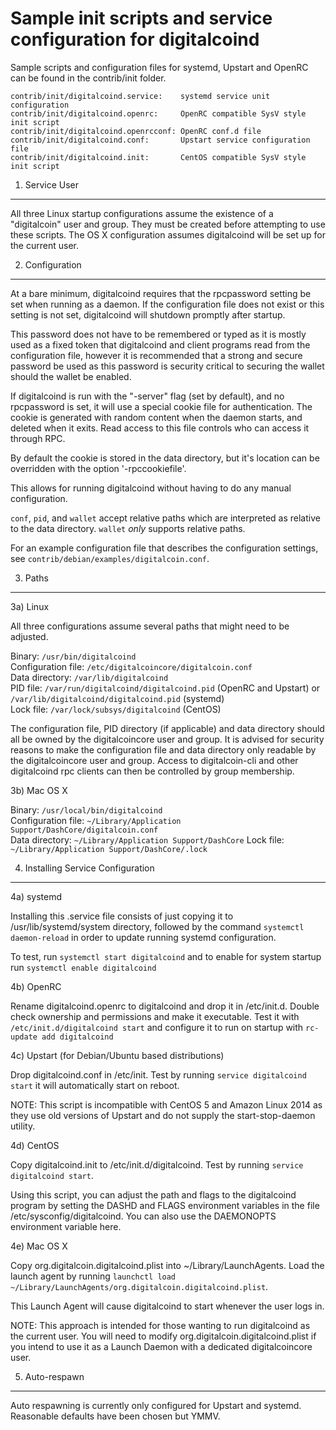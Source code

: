 Sample init scripts and service configuration for digitalcoind
==========================================================

Sample scripts and configuration files for systemd, Upstart and OpenRC
can be found in the contrib/init folder.

    contrib/init/digitalcoind.service:    systemd service unit configuration
    contrib/init/digitalcoind.openrc:     OpenRC compatible SysV style init script
    contrib/init/digitalcoind.openrcconf: OpenRC conf.d file
    contrib/init/digitalcoind.conf:       Upstart service configuration file
    contrib/init/digitalcoind.init:       CentOS compatible SysV style init script

1. Service User
---------------------------------

All three Linux startup configurations assume the existence of a "digitalcoin" user
and group.  They must be created before attempting to use these scripts.
The OS X configuration assumes digitalcoind will be set up for the current user.

2. Configuration
---------------------------------

At a bare minimum, digitalcoind requires that the rpcpassword setting be set
when running as a daemon.  If the configuration file does not exist or this
setting is not set, digitalcoind will shutdown promptly after startup.

This password does not have to be remembered or typed as it is mostly used
as a fixed token that digitalcoind and client programs read from the configuration
file, however it is recommended that a strong and secure password be used
as this password is security critical to securing the wallet should the
wallet be enabled.

If digitalcoind is run with the "-server" flag (set by default), and no rpcpassword is set,
it will use a special cookie file for authentication. The cookie is generated with random
content when the daemon starts, and deleted when it exits. Read access to this file
controls who can access it through RPC.

By default the cookie is stored in the data directory, but it's location can be overridden
with the option '-rpccookiefile'.

This allows for running digitalcoind without having to do any manual configuration.

`conf`, `pid`, and `wallet` accept relative paths which are interpreted as
relative to the data directory. `wallet` *only* supports relative paths.

For an example configuration file that describes the configuration settings,
see `contrib/debian/examples/digitalcoin.conf`.

3. Paths
---------------------------------

3a) Linux

All three configurations assume several paths that might need to be adjusted.

Binary:              `/usr/bin/digitalcoind`  
Configuration file:  `/etc/digitalcoincore/digitalcoin.conf`  
Data directory:      `/var/lib/digitalcoind`  
PID file:            `/var/run/digitalcoind/digitalcoind.pid` (OpenRC and Upstart) or `/var/lib/digitalcoind/digitalcoind.pid` (systemd)  
Lock file:           `/var/lock/subsys/digitalcoind` (CentOS)  

The configuration file, PID directory (if applicable) and data directory
should all be owned by the digitalcoincore user and group.  It is advised for security
reasons to make the configuration file and data directory only readable by the
digitalcoincore user and group.  Access to digitalcoin-cli and other digitalcoind rpc clients
can then be controlled by group membership.

3b) Mac OS X

Binary:              `/usr/local/bin/digitalcoind`  
Configuration file:  `~/Library/Application Support/DashCore/digitalcoin.conf`  
Data directory:      `~/Library/Application Support/DashCore`
Lock file:           `~/Library/Application Support/DashCore/.lock`

4. Installing Service Configuration
-----------------------------------

4a) systemd

Installing this .service file consists of just copying it to
/usr/lib/systemd/system directory, followed by the command
`systemctl daemon-reload` in order to update running systemd configuration.

To test, run `systemctl start digitalcoind` and to enable for system startup run
`systemctl enable digitalcoind`

4b) OpenRC

Rename digitalcoind.openrc to digitalcoind and drop it in /etc/init.d.  Double
check ownership and permissions and make it executable.  Test it with
`/etc/init.d/digitalcoind start` and configure it to run on startup with
`rc-update add digitalcoind`

4c) Upstart (for Debian/Ubuntu based distributions)

Drop digitalcoind.conf in /etc/init.  Test by running `service digitalcoind start`
it will automatically start on reboot.

NOTE: This script is incompatible with CentOS 5 and Amazon Linux 2014 as they
use old versions of Upstart and do not supply the start-stop-daemon utility.

4d) CentOS

Copy digitalcoind.init to /etc/init.d/digitalcoind. Test by running `service digitalcoind start`.

Using this script, you can adjust the path and flags to the digitalcoind program by
setting the DASHD and FLAGS environment variables in the file
/etc/sysconfig/digitalcoind. You can also use the DAEMONOPTS environment variable here.

4e) Mac OS X

Copy org.digitalcoin.digitalcoind.plist into ~/Library/LaunchAgents. Load the launch agent by
running `launchctl load ~/Library/LaunchAgents/org.digitalcoin.digitalcoind.plist`.

This Launch Agent will cause digitalcoind to start whenever the user logs in.

NOTE: This approach is intended for those wanting to run digitalcoind as the current user.
You will need to modify org.digitalcoin.digitalcoind.plist if you intend to use it as a
Launch Daemon with a dedicated digitalcoincore user.

5. Auto-respawn
-----------------------------------

Auto respawning is currently only configured for Upstart and systemd.
Reasonable defaults have been chosen but YMMV.
